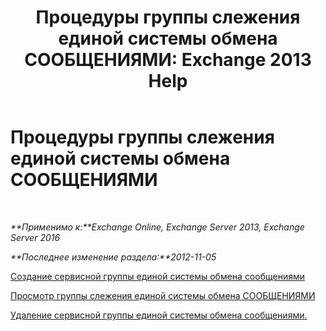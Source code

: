 ﻿---
title: 'Процедуры группы слежения единой системы обмена СООБЩЕНИЯМИ: Exchange 2013 Help'
TOCTitle: Процедуры группы слежения единой системы обмена СООБЩЕНИЯМИ
ms:assetid: 4251c24a-9616-4923-92da-ed783aa8d802
ms:mtpsurl: https://technet.microsoft.com/ru-ru/library/JJ851063(v=EXCHG.150)
ms:contentKeyID: 50556370
ms.date: 05/22/2018
mtps_version: v=EXCHG.150
ms.translationtype: MT
---

# Процедуры группы слежения единой системы обмена СООБЩЕНИЯМИ

 

_**Применимо к:**Exchange Online, Exchange Server 2013, Exchange Server 2016_

_**Последнее изменение раздела:**2012-11-05_

[Создание сервисной группы единой системы обмена сообщениями](create-a-um-hunt-group-exchange-2013-help.md)

[Просмотр группы слежения единой системы обмена СООБЩЕНИЯМИ](view-a-um-hunt-group-exchange-2013-help.md)

[Удаление сервисной группы единой системы обмена сообщениями.](delete-a-um-hunt-group-exchange-2013-help.md)

